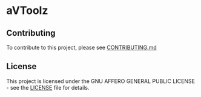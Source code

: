 # aVToolz

## Contributing

To contribute to this project, please see [CONTRIBUTING.md](./CONTRIBUTING.md)

## License

This project is licensed under the GNU AFFERO GENERAL PUBLIC LICENSE - see the [LICENSE](./LICENSE) file for details.
